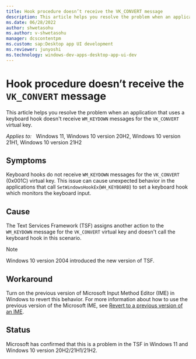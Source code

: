 ```yaml
---
title: Hook procedure doesn’t receive the VK_CONVERT message
description: This article helps you resolve the problem when an application is using a keyboard hook that doesn’t receive the VK_CONVERT messages.
ms.date: 06/28/2022
author: shwetasohu
ms.author: v-shwetasohu
manager: dcscontentpm
ms.custom: sap:Desktop app UI development
ms.reviewer: junyoshi
ms.technology: windows-dev-apps-desktop-app-ui-dev
---
```


# Hook procedure doesn’t receive the `VK_CONVERT` message

This article helps you resolve the problem when an application that uses a keyboard hook doesn't receive `WM_KEYDOWN` messages for the `VK_CONVERT` virtual key.

_Applies to:_ &nbsp; Windows 11, Windows 10 version 20H2, Windows 10 version 21H1, Windows 10 version 21H2

## Symptoms

Keyboard hooks do not receive `WM_KEYDOWN` messages for the `VK_CONVERT` (0x001C) virtual key. This issue can cause unexpected behavior in the applications that call `SetWindowsHookEx`(`WH_KEYBOARD`) to set a keyboard hook which monitors the keyboard input.

## Cause

The Text Services Framework (TSF) assigns another action to the `WM_KEYDOWN` message for the `VK_CONVERT` virtual key and doesn't call the keyboard hook in this scenario.

> [!NOTE]
> Windows 10 version 2004 introduced the new version of TSF.

## Workaround

Turn on the previous version of Microsoft Input Method Editor (IME) in Windows to revert this behavior.
For more information about how to use the previous version of the Microsoft IME, see [Revert to a previous version of an IME](https://support.microsoft.com/en-us/windows/revert-to-a-previous-version-of-an-ime-input-method-editor-adcc9caa-17cb-44d8-b46e-f5b473b4dd77).

## Status

Microsoft has confirmed that this is a problem in the TSF in Windows 11 and Windows 10 version 20H2/21H1/21H2.